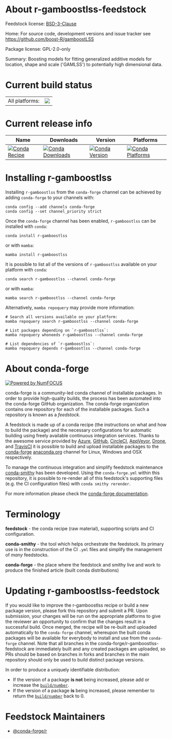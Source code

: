About r-gamboostlss-feedstock
=============================

Feedstock license: [BSD-3-Clause](https://github.com/conda-forge/r-gamboostlss-feedstock/blob/main/LICENSE.txt)

Home: For source code, development versions and issue tracker see https://github.com/boost-R/gamboostLSS

Package license: GPL-2.0-only

Summary: Boosting models for fitting generalized additive models for location, shape and scale ('GAMLSS') to potentially high dimensional data.

Current build status
====================


<table><tr><td>All platforms:</td>
    <td>
      <a href="https://dev.azure.com/conda-forge/feedstock-builds/_build/latest?definitionId=2635&branchName=main">
        <img src="https://dev.azure.com/conda-forge/feedstock-builds/_apis/build/status/r-gamboostlss-feedstock?branchName=main">
      </a>
    </td>
  </tr>
</table>

Current release info
====================

| Name | Downloads | Version | Platforms |
| --- | --- | --- | --- |
| [![Conda Recipe](https://img.shields.io/badge/recipe-r--gamboostlss-green.svg)](https://anaconda.org/conda-forge/r-gamboostlss) | [![Conda Downloads](https://img.shields.io/conda/dn/conda-forge/r-gamboostlss.svg)](https://anaconda.org/conda-forge/r-gamboostlss) | [![Conda Version](https://img.shields.io/conda/vn/conda-forge/r-gamboostlss.svg)](https://anaconda.org/conda-forge/r-gamboostlss) | [![Conda Platforms](https://img.shields.io/conda/pn/conda-forge/r-gamboostlss.svg)](https://anaconda.org/conda-forge/r-gamboostlss) |

Installing r-gamboostlss
========================

Installing `r-gamboostlss` from the `conda-forge` channel can be achieved by adding `conda-forge` to your channels with:

```
conda config --add channels conda-forge
conda config --set channel_priority strict
```

Once the `conda-forge` channel has been enabled, `r-gamboostlss` can be installed with `conda`:

```
conda install r-gamboostlss
```

or with `mamba`:

```
mamba install r-gamboostlss
```

It is possible to list all of the versions of `r-gamboostlss` available on your platform with `conda`:

```
conda search r-gamboostlss --channel conda-forge
```

or with `mamba`:

```
mamba search r-gamboostlss --channel conda-forge
```

Alternatively, `mamba repoquery` may provide more information:

```
# Search all versions available on your platform:
mamba repoquery search r-gamboostlss --channel conda-forge

# List packages depending on `r-gamboostlss`:
mamba repoquery whoneeds r-gamboostlss --channel conda-forge

# List dependencies of `r-gamboostlss`:
mamba repoquery depends r-gamboostlss --channel conda-forge
```


About conda-forge
=================

[![Powered by
NumFOCUS](https://img.shields.io/badge/powered%20by-NumFOCUS-orange.svg?style=flat&colorA=E1523D&colorB=007D8A)](https://numfocus.org)

conda-forge is a community-led conda channel of installable packages.
In order to provide high-quality builds, the process has been automated into the
conda-forge GitHub organization. The conda-forge organization contains one repository
for each of the installable packages. Such a repository is known as a *feedstock*.

A feedstock is made up of a conda recipe (the instructions on what and how to build
the package) and the necessary configurations for automatic building using freely
available continuous integration services. Thanks to the awesome service provided by
[Azure](https://azure.microsoft.com/en-us/services/devops/), [GitHub](https://github.com/),
[CircleCI](https://circleci.com/), [AppVeyor](https://www.appveyor.com/),
[Drone](https://cloud.drone.io/welcome), and [TravisCI](https://travis-ci.com/)
it is possible to build and upload installable packages to the
[conda-forge](https://anaconda.org/conda-forge) [anaconda.org](https://anaconda.org/)
channel for Linux, Windows and OSX respectively.

To manage the continuous integration and simplify feedstock maintenance
[conda-smithy](https://github.com/conda-forge/conda-smithy) has been developed.
Using the ``conda-forge.yml`` within this repository, it is possible to re-render all of
this feedstock's supporting files (e.g. the CI configuration files) with ``conda smithy rerender``.

For more information please check the [conda-forge documentation](https://conda-forge.org/docs/).

Terminology
===========

**feedstock** - the conda recipe (raw material), supporting scripts and CI configuration.

**conda-smithy** - the tool which helps orchestrate the feedstock.
                   Its primary use is in the construction of the CI ``.yml`` files
                   and simplify the management of *many* feedstocks.

**conda-forge** - the place where the feedstock and smithy live and work to
                  produce the finished article (built conda distributions)


Updating r-gamboostlss-feedstock
================================

If you would like to improve the r-gamboostlss recipe or build a new
package version, please fork this repository and submit a PR. Upon submission,
your changes will be run on the appropriate platforms to give the reviewer an
opportunity to confirm that the changes result in a successful build. Once
merged, the recipe will be re-built and uploaded automatically to the
`conda-forge` channel, whereupon the built conda packages will be available for
everybody to install and use from the `conda-forge` channel.
Note that all branches in the conda-forge/r-gamboostlss-feedstock are
immediately built and any created packages are uploaded, so PRs should be based
on branches in forks and branches in the main repository should only be used to
build distinct package versions.

In order to produce a uniquely identifiable distribution:
 * If the version of a package **is not** being increased, please add or increase
   the [``build/number``](https://docs.conda.io/projects/conda-build/en/latest/resources/define-metadata.html#build-number-and-string).
 * If the version of a package **is** being increased, please remember to return
   the [``build/number``](https://docs.conda.io/projects/conda-build/en/latest/resources/define-metadata.html#build-number-and-string)
   back to 0.

Feedstock Maintainers
=====================

* [@conda-forge/r](https://github.com/orgs/conda-forge/teams/r/)

